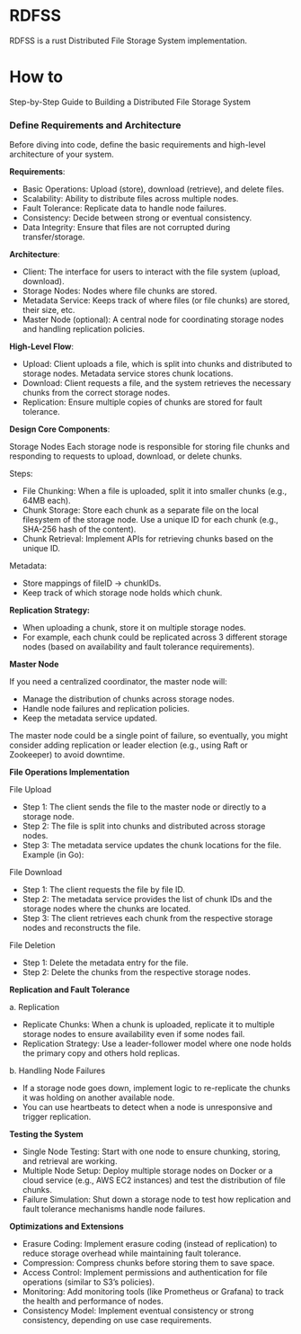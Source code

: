 # RDFSS

RDFSS is a rust Distributed File Storage System implementation.


# How to


Step-by-Step Guide to Building a Distributed File Storage System
###  Define Requirements and Architecture
Before diving into code, define the basic requirements and high-level architecture of your system.

**Requirements**:

* Basic Operations: Upload (store), download (retrieve), and delete files.
* Scalability: Ability to distribute files across multiple nodes.
* Fault Tolerance: Replicate data to handle node failures.
* Consistency: Decide between strong or eventual consistency.
* Data Integrity: Ensure that files are not corrupted during transfer/storage.

**Architecture**:

* Client: The interface for users to interact with the file system (upload, download).
* Storage Nodes: Nodes where file chunks are stored.
* Metadata Service: Keeps track of where files (or file chunks) are stored, their size, etc.
* Master Node (optional): A central node for coordinating storage nodes and handling replication policies.

**High-Level Flow**:

* Upload: Client uploads a file, which is split into chunks and distributed to storage nodes. Metadata service stores chunk locations.
* Download: Client requests a file, and the system retrieves the necessary chunks from the correct storage nodes.
* Replication: Ensure multiple copies of chunks are stored for fault tolerance.

**Design Core Components**:

Storage Nodes
Each storage node is responsible for storing file chunks and responding to requests to upload, download, or delete chunks.

Steps:

* File Chunking: When a file is uploaded, split it into smaller chunks (e.g., 64MB each).
* Chunk Storage: Store each chunk as a separate file on the local filesystem of the storage node. Use a unique ID for each chunk (e.g., SHA-256 hash of the content).
* Chunk Retrieval: Implement APIs for retrieving chunks based on the unique ID.

Metadata:

* Store mappings of fileID -> chunkIDs.
* Keep track of which storage node holds which chunk.

**Replication Strategy:**

* When uploading a chunk, store it on multiple storage nodes.
* For example, each chunk could be replicated across 3 different storage nodes (based on availability and fault tolerance requirements).

**Master Node**

If you need a centralized coordinator, the master node will:

* Manage the distribution of chunks across storage nodes.
* Handle node failures and replication policies.
* Keep the metadata service updated.

The master node could be a single point of failure, so eventually, you might consider adding replication or leader election (e.g., using Raft or Zookeeper) to avoid downtime.

**File Operations Implementation**

File Upload
* Step 1: The client sends the file to the master node or directly to a storage node.
* Step 2: The file is split into chunks and distributed across storage nodes.
* Step 3: The metadata service updates the chunk locations for the file.
Example (in Go):

File Download
* Step 1: The client requests the file by file ID.
* Step 2: The metadata service provides the list of chunk IDs and the storage nodes where the chunks are located.
* Step 3: The client retrieves each chunk from the respective storage nodes and reconstructs the file.

File Deletion
* Step 1: Delete the metadata entry for the file.
* Step 2: Delete the chunks from the respective storage nodes.

**Replication and Fault Tolerance**
  
   a. Replication
   * Replicate Chunks: When a chunk is uploaded, replicate it to multiple storage nodes to ensure availability even if some nodes fail.
   * Replication Strategy: Use a leader-follower model where one node holds the primary copy and others hold replicas.
   
   b. Handling Node Failures
   * If a storage node goes down, implement logic to re-replicate the chunks it was holding on another available node.
   * You can use heartbeats to detect when a node is unresponsive and trigger replication.

**Testing the System**
   * Single Node Testing: Start with one node to ensure chunking, storing, and retrieval are working.
   * Multiple Node Setup: Deploy multiple storage nodes on Docker or a cloud service (e.g., AWS EC2 instances) and test the distribution of file chunks.
   * Failure Simulation: Shut down a storage node to test how replication and fault tolerance mechanisms handle node failures.

**Optimizations and Extensions**
   * Erasure Coding: Implement erasure coding (instead of replication) to reduce storage overhead while maintaining fault tolerance.
   * Compression: Compress chunks before storing them to save space.
   * Access Control: Implement permissions and authentication for file operations (similar to S3’s policies).
   * Monitoring: Add monitoring tools (like Prometheus or Grafana) to track the health and performance of nodes.
   * Consistency Model: Implement eventual consistency or strong consistency, depending on use case requirements.